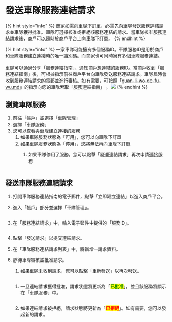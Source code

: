 # 發送車隊服務連結請求

{% hint style="info" %}
商家如需向車隊下訂單，必需先向車隊發送服務連結請求並車隊獲得批准。車隊可選擇核准或拒絕該服務連結的請求。當車隊核准服務連結請求後，商戶可以隨時於商戶平台上向車隊下訂單。
{% endhint %}

{% hint style="info" %}
一家車隊可能擁有多個服務ID。車隊服務ID是用於商戶和車隊服務建立連接時的唯一識別碼。而商家也可同時擁有多個車隊服務連結。\
\
車隊可以通過分享「服務連結指南」，通知商戶想連結的服務ID。當商戶收到「服務連結指南」後，可根據指示前往商戶平台向車隊發送服務連結請求。車隊屆時會收到服務連結請求的電郵並進行審核。如有需要，可按照「[guan-li-wo-de-fu-wu.md](../fleet-portal-ju-dui-guan-li-ping-tai-she-ding/guan-li-wo-de-fu-wu.md "mention")」的指示向您的車隊索取「服務連結指南」 。![](<../.gitbook/assets/Screenshot 2024-02-21 at 12.09.09 PM (1).png>)
{% endhint %}

## 瀏覽車隊服務

1. 前往「帳戶」並選擇「車隊管理」&#x20;
2. 選擇「車隊服務」&#x20;
3. 您可以查看與車隊建立連接的服務&#x20;
   1. 如果車隊服務狀態為「可用」，您可以向車隊下訂單&#x20;
   2. 如果車隊服務狀態為「停用」，您將無法再向車隊下訂單&#x20;
      1.  如果車隊停用了服務，您可以點擊「發送連結請求」再次申請連接服務

          <figure><img src="../.gitbook/assets/Screenshot 2024-02-22 at 5.18.38 AM.png" alt=""><figcaption></figcaption></figure>



## 發送車隊服務連結請求

1. 打開車隊服務連結指南的電子郵件，點擊「立即建立連結」以進入商戶平台。&#x20;
2.  進入「帳戶」部分並選擇「車隊管理」。&#x20;

    <figure><img src="../.gitbook/assets/Screenshot 2024-02-21 at 12.15.06 PM.png" alt=""><figcaption></figcaption></figure>
3.  在「服務連結請求」中，輸入電子郵件中提供的「服務ID」。

    <figure><img src="../.gitbook/assets/Screenshot 2024-02-21 at 12.15.25 PM.png" alt=""><figcaption></figcaption></figure>
4. &#x20;點擊「發送請求」以提交連結請求。&#x20;
5. 在「車隊服務連結請求列表」中，將新增一請求資料。
6.  靜待車隊審核並批准請求。&#x20;

    1. 如果車隊未收到請求，您可以點擊「重新發送」以再次發送。&#x20;

    <figure><img src="../.gitbook/assets/Screenshot 2024-02-21 at 1.18.36 PM.png" alt=""><figcaption></figcaption></figure>

    1.  一旦連結請求獲得批准，請求狀態將更新為「<mark style="color:green;">**已批准**</mark>」，並且該服務將顯示在「車隊服務」中。&#x20;

        <figure><img src="../.gitbook/assets/Screenshot 2024-02-22 at 3.32.38 AM.png" alt=""><figcaption></figcaption></figure>
    2. 如果連結請求被拒絕，請求狀態將更新為「<mark style="color:red;">**已拒絕**</mark>」。如有需要，您可以發起新的請求。
